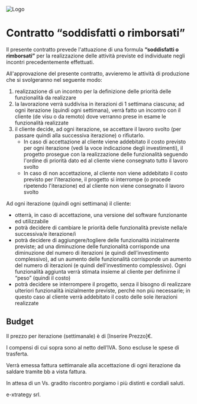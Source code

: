![Logo](http://www.extrategy.net/themes/custom/extrategy/img/logo-extrategy.svg)

# Contratto “soddisfatti o rimborsati”

Il presente contratto prevede l'attuazione di una formula **“soddisfatti o rimborsati”** per la realizzazione delle attività previste ed individuate negli incontri precedentemente effettuati.

All'approvazione del presente contratto, avvieremo le attività di produzione che si svolgeranno nel seguente modo:

1. realizzazione di un incontro per la definizione delle priorità delle funzionalità da realizzare
2. la lavorazione verrà suddivisa in iterazioni di 1 settimana ciascuna; ad ogni iterazione (quindi ogni settimana), verrà fatto un incontro con il cliente (de visu o da remoto) dove verranno prese in esame le funzionalità realizzate
3. il cliente decide, ad ogni iterazione, se accettare il lavoro svolto (per passare quindi alla successiva iterazione) o rifiutarlo.
    * In caso di accettazione al cliente viene addebitato il costo previsto per ogni iterazione (vedi la voce indicazione degli investimenti), il progetto prosegue con la realizzazione delle funzionalità seguendo l'ordine di priorità dato ed al cliente viene consegnato tutto il lavoro svolto
    * In caso di non accettazione, al cliente non viene addebitato il costo previsto per l'iterazione, il progetto si interrompe (o procede ripetendo l'iterazione) ed al cliente non viene consegnato il lavoro svolto

Ad ogni iterazione (quindi ogni settimana) il cliente:

* otterrà, in caso di accettazione, una versione del software funzionante ed utilizzabile
* potrà decidere di cambiare le priorità delle funzionalità previste nella/e successiva/e iterazione/i
* potrà decidere di aggiungere/togliere delle funzionalità inizialmente previste; ad una diminuzione delle funzionalità corrisponde una diminuzione del numero di iterazioni (e quindi dell'investimento complessivo), ad un aumento delle funzionalità corrisponde un aumento del numero di iterazioni (e quindi dell'investimento complessivo). Ogni funzionalità aggiunta verrà stimata insieme al cliente per definirne il “peso” (quindi il costo)
* potrà decidere se interrompere il progetto, senza il bisogno di realizzare ulteriori funzionalità inizialmente previste, perché non più necessarie; in questo caso al cliente verrà addebitato il costo delle sole iterazioni realizzate

## Budget

Il prezzo per iterazione (settimanale) è di [Inserire Prezzo]€.

I compensi di cui sopra sono al netto dell’IVA.
Sono escluse le spese di trasferta.

Verrà emessa fattura settimanale alla accettazione di ogni iterazione da saldare tramite bb a vista fattura.

In attesa di un Vs. gradito riscontro porgiamo i più distinti e cordiali saluti.

e-xtrategy srl.
